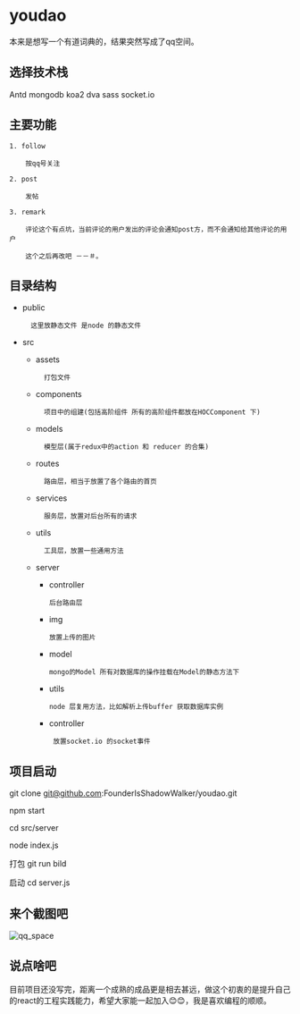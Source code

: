 # youdao
本来是想写一个有道词典的，结果突然写成了qq空间。


## 选择技术栈

Antd mongodb koa2 dva sass socket.io

## 主要功能
    1. follow 

		按qq号关注
	
	2. post

		发帖

	3. remark		  	
 
		评论这个有点坑，当前评论的用户发出的评论会通知post方，而不会通知给其他评论的用户

		这个之后再改吧 －－＃。

## 目录结构
+ public

		这里放静态文件 是node 的静态文件
	
+ src
	+ assets
		
			打包文件
	
	+ components
		
			项目中的组建(包括高阶组件 所有的高阶组件都放在HOCComponent 下)
			
	+ models				 
	  
	  		模型层(属于redux中的action 和 reducer 的合集)
	
	+ routes
	
			路由层，相当于放置了各个路由的首页
		
	+ services 
		
			服务层，放置对后台所有的请求
		
	+ utils
	
			工具层，放置一些通用方法
	
	+ server
	  
	  + controller
	  		
	  		后台路由层
	  	
	  + img
	  
	  		放置上传的图片
	  		
	  + model
	  		
	  		mongo的Model 所有对数据库的操作挂载在Model的静态方法下

	  + utils

	  		node 层复用方法，比如解析上传buffer 获取数据库实例
	  	
	  + controller

			 放置socket.io 的socket事件 

## 项目启动

   git clone git@github.com:FounderIsShadowWalker/youdao.git
    
   npm start
    
   cd src/server
    
   node index.js							

   打包 git run bild

   启动 cd server.js	

## 来个截图吧
![qq_space](http://oymaq4uai.bkt.clouddn.com/qq_space_overview)

## 说点啥吧

目前项目还没写完，距离一个成熟的成品更是相去甚远，做这个初衷的是提升自己的react的工程实践能力，希望大家能一起加入😊😊，我是喜欢编程的顺顺。


